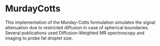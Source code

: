 # MurdayCotts

This implementation of the Murday-Cotts formulation simulates the signal attenuation due to restricted diffusion in case of spherical boundaries. Several publications used Diffusion-Weighted MR spectroscopy and imaging to probe fat droplet size.